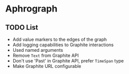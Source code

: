 # Aphrograph

## TODO List

* Add value markers to the edges of the graph
* Add logging capabilities to Graphite interactions
* Used named arguments
* Remove `Text` from Graphite API
* Don't use 'Past' in Graphite API, prefer `TimeSpan` type
* Make Graphite URL configurable
